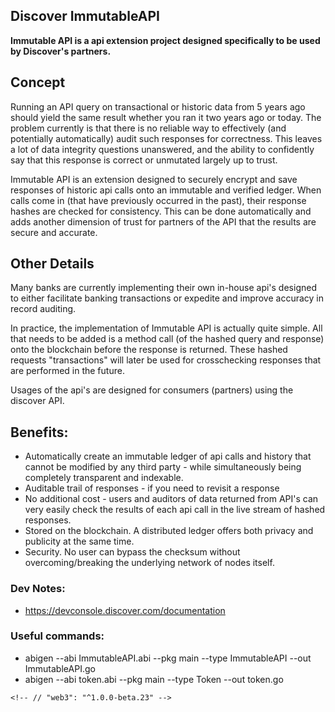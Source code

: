 Discover ImmutableAPI
---
<b>Immutable API is a api extension project designed specifically to be used by Discover's partners.
</b>

## Concept

Running an API query on transactional or historic data from 5 years ago should yield the same result whether you ran it two years ago or today. The problem currently is that there is no reliable way to effectively (and potentially automatically) audit such responses for correctness. This leaves a lot of data integrity questions unanswered, and the ability to confidently say that this response is correct or unmutated largely up to trust.

Immutable API is an extension designed to securely encrypt and save responses of historic api calls onto an immutable and verified ledger. When calls come in (that have previously occurred in the past), their response hashes are checked for consistency. This can be done automatically and adds another dimension of trust for partners of the API that the results are secure and accurate.

## Other Details 

Many banks are currently implementing their own in-house api's designed to either facilitate banking transactions or expedite and improve accuracy in record auditing.

In practice, the implementation of Immutable API is actually quite simple. All that needs to be added is a method call (of the hashed query and response) onto the blockchain before the response is returned. These hashed requests "transactions" will later be used for crosschecking responses that are performed in the future.

Usages of the api's are designed for consumers (partners) using the discover API.

## Benefits:
* Automatically create an immutable ledger of api calls and history that cannot be modified by any third party - while simultaneously being completely transparent and indexable.
* Auditable trail of responses - if you need to revisit a response
* No additional cost - users and auditors of data returned from API's can very easily check the results of each api call in the live stream of hashed responses.
* Stored on the blockchain. A distributed ledger offers both privacy and publicity at the same time.
* Security. No user can bypass the checksum without overcoming/breaking the underlying network of nodes itself. 


### Dev Notes:

* https://devconsole.discover.com/documentation


### Useful commands:
* abigen --abi ImmutableAPI.abi --pkg main --type ImmutableAPI --out ImmutableAPI.go
* abigen --abi token.abi --pkg main --type Token --out token.go


<!--
### Useful links
* https://ethereum.stackexchange.com/questions/6650/how-to-get-ether-on-public-testnet
* https://medium.com/taipei-ethereum-meetup/deploy-solidity-code-on-ropsten-test-net-a93ceb16dc4e
* https://ethereum.stackexchange.com/questions/11495/best-way-to-test-a-smart-contract
* https://github.com/ethereum/go-ethereum/wiki/Native-DApps:-Go-bindings-to-Ethereum-contracts
* https://ethereum.stackexchange.com/questions/23388/execute-function-on-ropsten-tesnet-thru-geth-adapt-truffle-console-testrpc-comm
-->


    <!-- // "web3": "^1.0.0-beta.23" -->